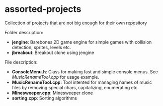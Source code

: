 # assorted-projects
Collection of projects that are not big enough for their own repository

Folder description:
* **jengine**: Barebones 2D game engine for simple games with collision detection, sprites, levels etc.
* **jbreakout**: Breakout clone using jengine

File description:
* **ConsoleMenu.h**: Class for making fast and simple console menus. See *MusicRenameTool.cpp* for usage example.
* **MusicRenameTool.cpp**: Tool intented for managing names of music files by removing special chars, capitalizing, enumerating etc.
* **Minesweeper.cpp**: Minesweeper clone
* **sorting.cpp**: Sorting algorithms